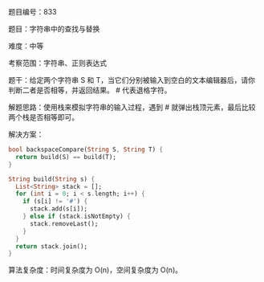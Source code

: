 题目编号：833

题目：字符串中的查找与替换

难度：中等

考察范围：字符串、正则表达式

题干：给定两个字符串 S 和 T，当它们分别被输入到空白的文本编辑器后，请你判断二者是否相等，并返回结果。 # 代表退格字符。

解题思路：使用栈来模拟字符串的输入过程，遇到 # 就弹出栈顶元素，最后比较两个栈是否相等即可。

解决方案：

```dart
bool backspaceCompare(String S, String T) {
  return build(S) == build(T);
}

String build(String s) {
  List<String> stack = [];
  for (int i = 0; i < s.length; i++) {
    if (s[i] != '#') {
      stack.add(s[i]);
    } else if (stack.isNotEmpty) {
      stack.removeLast();
    }
  }
  return stack.join();
}
```

算法复杂度：时间复杂度为 O(n)，空间复杂度为 O(n)。